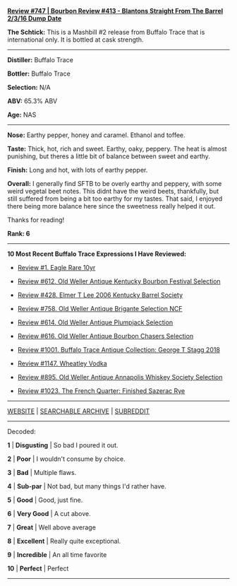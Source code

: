 
[**Review #747 | Bourbon Review #413 - Blantons Straight From The Barrel 2/3/16 Dump Date**]( https://t8ke.review/review-747-blantons-straight-from-the-barrel-2-3-16/)

**The Schtick:** This is a Mashbill #2 release from Buffalo Trace that is international only. It is bottled at cask strength.

-----

**Distiller:** Buffalo Trace

**Bottler:** Buffalo Trace

**Selection:** N/A

**ABV:** 65.3% ABV

**Age:** NAS 

-----

**Nose:**  Earthy pepper, honey and caramel. Ethanol and toffee.  

**Taste:** Thick, hot, rich and sweet. Earthy, oaky, peppery. The heat is almost punishing, but theres a little bit of balance between sweet and earthy.

**Finish:** Long and hot, with lots of earthy pepper. 

**Overall:** I generally find SFTB to be overly earthy and peppery, with some weird vegetal beet notes. This didnt have the weird beets, thankfully, but still suffered from being a bit too earthy for my tastes. That said, I enjoyed there being more balance here since the sweetness really helped it out. 

Thanks for reading!

**Rank: 6**

----- 

**10 Most Recent Buffalo Trace Expressions I Have Reviewed:** 

- [Review #1. Eagle Rare 10yr]( https://t8ke.review) 

- [Review #612. Old Weller Antique Kentucky Bourbon Festival Selection]( https://t8ke.review/review-612-old-weller-antique-kentucky-bourbon-festival/) 

- [Review #428. Elmer T Lee 2006 Kentucky Barrel Society]( https://t8ke.review/review-428-elmer-t-lee-2006/) 

- [Review #758. Old Weller Antique Brigante Selection NCF]( https://t8ke.review/review-758-old-weller-antique-ncf-brigante-selection/) 

- [Review #614. Old Weller Antique Plumpjack Selection]( https://t8ke.review/review-614-old-weller-antique-plumpjack-ncf/) 

- [Review #616. Old Weller Antique Bourbon Chasers Selection]( https://t8ke.review/review-616-old-weller-antique-bourbon-chasers/) 

- [Review #1001. Buffalo Trace Antique Collection: George T Stagg 2018]( https://t8ke.review/review-1001-buffalo-trace-antique-collection-2018-george-t-stagg-2018/) 

- [Review #1147. Wheatley Vodka]( https://t8ke.review/review-1147-wheatley-vodka/) 

- [Review #895. Old Weller Antique Annapolis Whiskey Society Selection]( https://t8ke.review/review-895-old-weller-antique-ncf-annapolis-whisky-society-selection/) 

- [Review #1023. The French Quarter: Finished Sazerac Rye]( https://t8ke.review/review-1023-the-french-quarter-finished-sazerac-rye/) 

-----

[WEBSITE](https://t8ke.review) | [SEARCHABLE ARCHIVE](https://t8ke.review/review-archive/) | [SUBREDDIT](https://reddit.com/r/t8kereviews)

-----

Decoded:

**1** | **Disgusting** | So bad I poured it out.

**2** | **Poor** | I wouldn't consume by choice.

**3** | **Bad** | Multiple flaws.

**4** | **Sub-par** | Not bad, but many things I'd rather have.

**5** | **Good** | Good, just fine.

**6** | **Very Good** | A cut above.

**7** | **Great** | Well above average

**8** | **Excellent** | Really quite exceptional.

**9** | **Incredible** | An all time favorite

**10** | **Perfect** | Perfect

----

